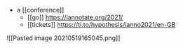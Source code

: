 - a [[conference]]
	- [[go]] https://iannotate.org/2021/
	- [[tickets]] https://ti.to/hypothesis/ianno2021/en-GB

![[Pasted image 20210519165045.png]]